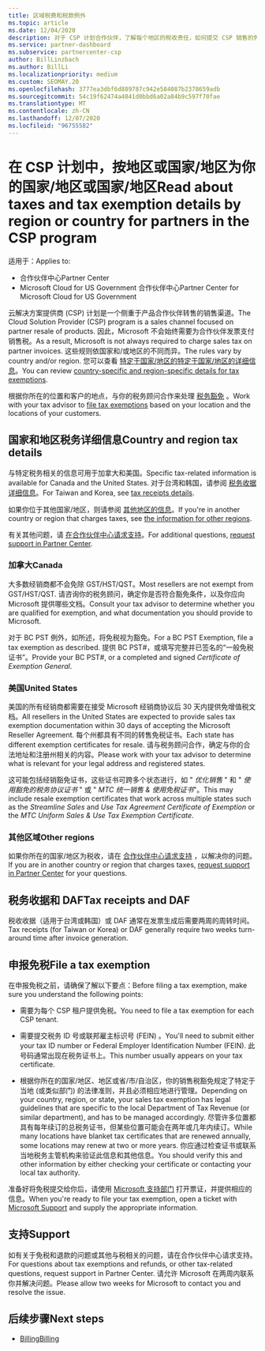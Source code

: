 ```yaml
---
title: 区域税费和税款例外
ms.topic: article
ms.date: 12/04/2020
description: 对于 CSP 计划合作伙伴，了解每个地区的税收责任，如何提交 CSP 销售的免税，以及如何获取对税务问题的支持。
ms.service: partner-dashboard
ms.subservice: partnercenter-csp
author: BillLinzbach
ms.author: BillLi
ms.localizationpriority: medium
ms.custom: SEOMAY.20
ms.openlocfilehash: 3777ea3dbf6d889787c942e584087b2378659adb
ms.sourcegitcommit: 54c19f62474a4841d0bbd6a02a84b9c597f70fae
ms.translationtype: MT
ms.contentlocale: zh-CN
ms.lasthandoff: 12/07/2020
ms.locfileid: "96755582"
---
```

# <a name="read-about-taxes-and-tax-exemption-details-by-region-or-country-for-partners-in-the-csp-program"></a><span data-ttu-id="d9879-103">在 CSP 计划中，按地区或国家/地区为你的国家/地区或国家/地区</span><span class="sxs-lookup"><span data-stu-id="d9879-103">Read about taxes and tax exemption details by region or country for partners in the CSP program</span></span>

<span data-ttu-id="d9879-104">适用于：</span><span class="sxs-lookup"><span data-stu-id="d9879-104">Applies to:</span></span>

- <span data-ttu-id="d9879-105">合作伙伴中心</span><span class="sxs-lookup"><span data-stu-id="d9879-105">Partner Center</span></span>
- <span data-ttu-id="d9879-106">Microsoft Cloud for US Government 合作伙伴中心</span><span class="sxs-lookup"><span data-stu-id="d9879-106">Partner Center for Microsoft Cloud for US Government</span></span>

<span data-ttu-id="d9879-107">云解决方案提供商 (CSP) 计划是一个侧重于产品合作伙伴转售的销售渠道。</span><span class="sxs-lookup"><span data-stu-id="d9879-107">The Cloud Solution Provider (CSP) program is a sales channel focused on partner resale of products.</span></span> <span data-ttu-id="d9879-108">因此，Microsoft 不会始终需要为合作伙伴发票支付销售税。</span><span class="sxs-lookup"><span data-stu-id="d9879-108">As a result, Microsoft is not always required to charge sales tax on partner invoices.</span></span> <span data-ttu-id="d9879-109">这些规则依国家和/或地区的不同而异。</span><span class="sxs-lookup"><span data-stu-id="d9879-109">The rules vary by country and/or region.</span></span> <span data-ttu-id="d9879-110">您可以查看 [特定于国家/地区的特定于国家/地区的详细信息](#country-and-region-tax-details)。</span><span class="sxs-lookup"><span data-stu-id="d9879-110">You can review [country-specific and region-specific details for tax exemptions](#country-and-region-tax-details).</span></span>

<span data-ttu-id="d9879-111">根据你所在的位置和客户的地点，与你的税务顾问合作来处理 [税务豁免](#file-a-tax-exemption) 。</span><span class="sxs-lookup"><span data-stu-id="d9879-111">Work with your tax advisor to [file tax exemptions](#file-a-tax-exemption) based on your location and the locations of your customers.</span></span>

## <a name="country-and-region-tax-details"></a><span data-ttu-id="d9879-112">国家和地区税务详细信息</span><span class="sxs-lookup"><span data-stu-id="d9879-112">Country and region tax details</span></span>

<span data-ttu-id="d9879-113">与特定税务相关的信息可用于加拿大和美国。</span><span class="sxs-lookup"><span data-stu-id="d9879-113">Specific tax-related information is available for Canada and the United States.</span></span> <span data-ttu-id="d9879-114">对于台湾和韩国，请参阅 [税务收据详细信息](#tax-receipts-and-daf)。</span><span class="sxs-lookup"><span data-stu-id="d9879-114">For Taiwan and Korea, see [tax receipts details](#tax-receipts-and-daf).</span></span>

<span data-ttu-id="d9879-115">如果你位于其他国家/地区，则请参阅 [其他地区的信息](#other-regions)。</span><span class="sxs-lookup"><span data-stu-id="d9879-115">If you're in another country or region that charges taxes, see [the information for other regions](#other-regions).</span></span>

<span data-ttu-id="d9879-116">有关其他问题，请 [在合作伙伴中心请求支持](#support)。</span><span class="sxs-lookup"><span data-stu-id="d9879-116">For additional questions, [request support in Partner Center](#support).</span></span>

### <a name="canada"></a><span data-ttu-id="d9879-117">加拿大</span><span class="sxs-lookup"><span data-stu-id="d9879-117">Canada</span></span>

<span data-ttu-id="d9879-118">大多数经销商都不会免除 GST/HST/QST。</span><span class="sxs-lookup"><span data-stu-id="d9879-118">Most resellers are not exempt from GST/HST/QST.</span></span> <span data-ttu-id="d9879-119">请咨询你的税务顾问，确定你是否符合豁免条件，以及你应向 Microsoft 提供哪些文档。</span><span class="sxs-lookup"><span data-stu-id="d9879-119">Consult your tax advisor to determine whether you are qualified for exemption, and what documentation you should provide to Microsoft.</span></span>

<span data-ttu-id="d9879-120">对于 BC PST 例外，如所述，将免税视为豁免。</span><span class="sxs-lookup"><span data-stu-id="d9879-120">For a BC PST Exemption, file a tax exemption as described.</span></span> <span data-ttu-id="d9879-121">提供 BC PST#，或填写完整并已签名的“一般免税证书”。</span><span class="sxs-lookup"><span data-stu-id="d9879-121">Provide your BC PST#, or a completed and signed *Certificate of Exemption General*.</span></span>

### <a name="united-states"></a><span data-ttu-id="d9879-122">美国</span><span class="sxs-lookup"><span data-stu-id="d9879-122">United States</span></span>

<span data-ttu-id="d9879-123">美国的所有经销商都需要在接受 Microsoft 经销商协议后 30 天内提供免增值税文档。</span><span class="sxs-lookup"><span data-stu-id="d9879-123">All resellers in the United States are expected to provide sales tax exemption documentation within 30 days of accepting the Microsoft Reseller Agreement.</span></span> <span data-ttu-id="d9879-124">每个州都具有不同的转售免税证书。</span><span class="sxs-lookup"><span data-stu-id="d9879-124">Each state has different exemption certificates for resale.</span></span> <span data-ttu-id="d9879-125">请与税务顾问合作，确定与你的合法地址和注册州相关的内容。</span><span class="sxs-lookup"><span data-stu-id="d9879-125">Please work with your tax advisor to determine what is relevant for your legal address and registered states.</span></span>

<span data-ttu-id="d9879-126">这可能包括经销豁免证书，这些证书可跨多个状态进行，如 " *优化销售* " 和 " *使用豁免的税务协议证书* " 或 " *MTC 统一销售 & 使用免税证书*"。</span><span class="sxs-lookup"><span data-stu-id="d9879-126">This may include resale exemption certificates that work across multiple states such as the *Streamline Sales* and *Use Tax Agreement Certificate of Exemption* or the *MTC Uniform Sales & Use Tax Exemption Certificate*.</span></span>

### <a name="other-regions"></a><span data-ttu-id="d9879-127">其他区域</span><span class="sxs-lookup"><span data-stu-id="d9879-127">Other regions</span></span>

<span data-ttu-id="d9879-128">如果你所在的国家/地区为税收，请在 [合作伙伴中心请求支持](#support) ，以解决你的问题。</span><span class="sxs-lookup"><span data-stu-id="d9879-128">If you are in another country or region that charges taxes, [request support in Partner Center](#support) for your questions.</span></span>

## <a name="tax-receipts-and-daf"></a><span data-ttu-id="d9879-129">税务收据和 DAF</span><span class="sxs-lookup"><span data-stu-id="d9879-129">Tax receipts and DAF</span></span>

<span data-ttu-id="d9879-130">税收收据（适用于台湾或韩国）或 DAF 通常在发票生成后需要两周的周转时间。</span><span class="sxs-lookup"><span data-stu-id="d9879-130">Tax receipts (for Taiwan or Korea) or DAF generally require two weeks turn-around time after invoice generation.</span></span>

## <a name="file-a-tax-exemption"></a><span data-ttu-id="d9879-131">申报免税</span><span class="sxs-lookup"><span data-stu-id="d9879-131">File a tax exemption</span></span>

<span data-ttu-id="d9879-132">在申报免税之前，请确保了解以下要点：</span><span class="sxs-lookup"><span data-stu-id="d9879-132">Before filing a tax exemption, make sure you understand the following points:</span></span>

- <span data-ttu-id="d9879-133">需要为每个 CSP 租户提供免税。</span><span class="sxs-lookup"><span data-stu-id="d9879-133">You need to file a tax exemption for each CSP tenant.</span></span>

- <span data-ttu-id="d9879-134">需要提交税务 ID 号或联邦雇主标识号 (FEIN) 。</span><span class="sxs-lookup"><span data-stu-id="d9879-134">You'll need to submit either your tax ID number or Federal Employer Identification Number (FEIN).</span></span> <span data-ttu-id="d9879-135">此号码通常出现在税务证书上。</span><span class="sxs-lookup"><span data-stu-id="d9879-135">This number usually appears on your tax certificate.</span></span>

- <span data-ttu-id="d9879-136">根据你所在的国家/地区、地区或省/市/自治区，你的销售税豁免规定了特定于当地 (或类似部门) 的法律准则，并且必须相应地进行管理。</span><span class="sxs-lookup"><span data-stu-id="d9879-136">Depending on your country, region, or state, your sales tax exemption has legal guidelines that are specific to the local Department of Tax Revenue (or similar department), and has to be managed accordingly.</span></span> <span data-ttu-id="d9879-137">尽管许多位置都具有每年续订的总税务证书，但某些位置可能会在两年或几年内续订。</span><span class="sxs-lookup"><span data-stu-id="d9879-137">While many locations have blanket tax certificates that are renewed annually, some locations may renew at two or more years.</span></span> <span data-ttu-id="d9879-138">你应通过检查证书或联系当地税务主管机构来验证此信息和其他信息。</span><span class="sxs-lookup"><span data-stu-id="d9879-138">You should verify this and other information by either checking your certificate or contacting your local tax authority.</span></span>

<span data-ttu-id="d9879-139">准备好将免税提交给你后，请使用 [Microsoft 支持部门](https://partner.microsoft.com/dashboard/support/csp/servicerequests/create?stage=2&topicid=92930319-ced6-c18b-d7a6-d62b22d60aa5) 打开票证，并提供相应的信息。</span><span class="sxs-lookup"><span data-stu-id="d9879-139">When you're ready to file your tax exemption, open a ticket with [Microsoft Support](https://partner.microsoft.com/dashboard/support/csp/servicerequests/create?stage=2&topicid=92930319-ced6-c18b-d7a6-d62b22d60aa5) and supply the appropriate information.</span></span>

## <a name="support"></a><span data-ttu-id="d9879-140">支持</span><span class="sxs-lookup"><span data-stu-id="d9879-140">Support</span></span>

<span data-ttu-id="d9879-141">如有关于免税和退款的问题或其他与税相关的问题，请在合作伙伴中心请求支持。</span><span class="sxs-lookup"><span data-stu-id="d9879-141">For questions about tax exemptions and refunds, or other tax-related questions, request support in Partner Center.</span></span> <span data-ttu-id="d9879-142">请允许 Microsoft 在两周内联系你并解决问题。</span><span class="sxs-lookup"><span data-stu-id="d9879-142">Please allow two weeks for Microsoft to contact you and resolve the issue.</span></span>

## <a name="next-steps"></a><span data-ttu-id="d9879-143">后续步骤</span><span class="sxs-lookup"><span data-stu-id="d9879-143">Next steps</span></span>

- [<span data-ttu-id="d9879-144">Billing</span><span class="sxs-lookup"><span data-stu-id="d9879-144">Billing</span></span>](billing.md)

